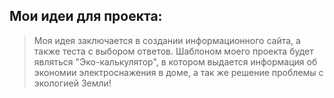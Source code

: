 ## Мои идеи для проекта:
> Моя идея заключается в создании информационного сайта, а также теста с выбором ответов.
> Шаблоном моего проекта будет являться "Эко-калькулятор", в котором выдается информация об экономии электроснажения в доме, а так же решение проблемы с экологией Земли!
